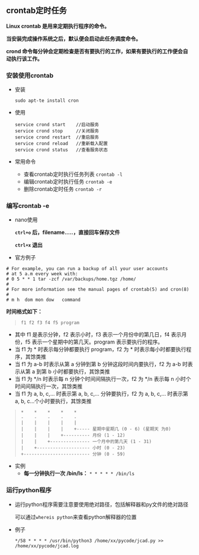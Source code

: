 ## crontab定时任务

**Linux crontab 是用来定期执行程序的命令。**

**当安装完成操作系统之后，默认便会启动此任务调度命令。**

**crond 命令每分钟会定期检查是否有要执行的工作，如果有要执行的工作便会自动执行该工作。**

### 安装使用crontab

- 安装

  ```shell
  sudo apt-te install cron
  ```

- 使用

    ```shell
    service crond start    //启动服务
    service crond stop     //关闭服务
    service crond restart  //重启服务
    service crond reload   //重新载入配置
    service crond status   //查看服务状态
    ```

- 常用命令
  - 查看crontab定时执行任务列表   `crontab -l`
  - 编辑crontab定时执行任务 `crontab -e`
  - 删除crontab定时任务 `crontab -r`

### 编写crontab -e

- nano使用

  **```ctrl+o```  后，filename.....，直接回车保存文件**

  **```ctrl+x``` 退出**

- 官方例子

```shell
# For example, you can run a backup of all your user accounts
# at 5 a.m every week with:
# 0 5 * * 1 tar -zcf /var/backups/home.tgz /home/
# 
# For more information see the manual pages of crontab(5) and cron(8)
# 
# m h  dom mon dow   command

```

**时间格式如下：**

> ```f1 f2 f3 f4 f5 program```

- 其中 f1 是表示分钟，f2 表示小时，f3 表示一个月份中的第几日，f4 表示月份，f5 表示一个星期中的第几天。program 表示要执行的程序。
- 当 f1 为 * 时表示每分钟都要执行 program，f2 为 * 时表示每小时都要执行程序，其馀类推
- 当 f1 为 a-b 时表示从第 a 分钟到第 b 分钟这段时间内要执行，f2 为 a-b 时表示从第 a 到第 b 小时都要执行，其馀类推
- 当 f1 为 */n 时表示每 n 分钟个时间间隔执行一次，f2 为 */n 表示每 n 小时个时间间隔执行一次，其馀类推
- 当 f1 为 a, b, c,... 时表示第 a, b, c,... 分钟要执行，f2 为 a, b, c,... 时表示第 a, b, c...个小时要执行，其馀类推

> ```
> *    *    *    *    *
> -    -    -    -    -
> |    |    |    |    |
> |    |    |    |    +----- 星期中星期几 (0 - 6) (星期天 为0)
> |    |    |    +---------- 月份 (1 - 12) 
> |    |    +--------------- 一个月中的第几天 (1 - 31)
> |    +-------------------- 小时 (0 - 23)
> +------------------------- 分钟 (0 - 59)
> ```

- 实例
  - **每一分钟执行一次 /bin/ls：** ```* * * * * /bin/ls```

### 运行python程序

- 运行python程序需要注意要使用绝对路径，包括解释器和py文件的绝对路径

  可以通过```whereis python```来查看python解释器的位置

- 例子

  ```shell
  */58 * * * * /usr/bin/python3 /home/xx/pycode/jcad.py >> /home/xx/pycode/jcad.log
  ```

  

